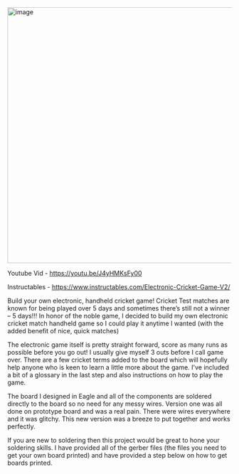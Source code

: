 <img width="1024" height="576" alt="image" src="https://github.com/user-attachments/assets/460599e0-091c-4f8d-b1e2-a818c2cda2cc" />

Youtube Vid - https://youtu.be/J4yHMKsFy00

Instructables - https://www.instructables.com/Electronic-Cricket-Game-V2/

Build your own electronic, handheld cricket game! Cricket Test matches are known for being played over 5 days and sometimes there’s still not a winner – 5 days!!! In honor of the noble game, I decided to build my own electronic cricket match handheld game so I could play it anytime I wanted (with the added benefit of nice, quick matches)


The electronic game itself is pretty straight forward, score as many runs as possible before you go out! I usually give myself 3 outs before I call game over. There are a few cricket terms added to the board which will hopefully help anyone who is keen to learn a little more about the game. I've included a bit of a glossary in the last step and also instructions on how to play the game.


The board I designed in Eagle and all of the components are soldered directly to the board so no need for any messy wires. Version one was all done on prototype board and was a real pain. There were wires everywhere and it was glitchy. This new version was a breeze to put together and works perfectly.


If you are new to soldering then this project would be great to hone your soldering skills. I have provided all of the gerber files (the files you need to get your own board printed) and have provided a step below on how to get boards printed.



